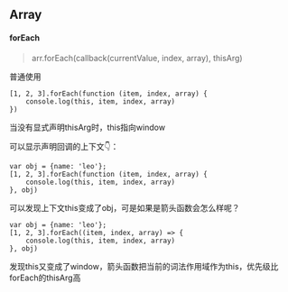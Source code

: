## Array

#### forEach   

> arr.forEach(callback(currentValue, index, array), thisArg)   

普通使用   
```
[1, 2, 3].forEach(function (item, index, array) {
    console.log(this, item, index, array)
})
```   
当没有显式声明thisArg时，this指向window   

可以显示声明回调的上下文👇：
```
var obj = {name: 'leo'};
[1, 2, 3].forEach(function (item, index, array) {
    console.log(this, item, index, array)
}, obj)
```   
可以发现上下文this变成了obj，可是如果是箭头函数会怎么样呢？   
```
var obj = {name: 'leo'};
[1, 2, 3].forEach((item, index, array) => {
    console.log(this, item, index, array)
}, obj)
```   
发现this又变成了window，箭头函数把当前的词法作用域作为this，优先级比forEach的thisArg高   


